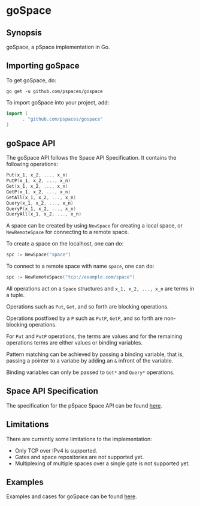 # goSpace

## Synopsis
goSpace, a pSpace implementation in Go.

## Importing goSpace
To get goSpace, do:

```terminal
go get -u github.com/pspaces/gospace
```
To import goSpace into your project, add:

```go
import (
      . "github.com/pspaces/gospace"
)
```

## goSpace API

The goSpace API follows the Space API Specification. It contains the following operations:
```go
Put(x_1, x_2, ..., x_n)
PutP(x_1, x_2, ..., x_n)
Get(x_1, x_2, ..., x_n)
GetP(x_1, x_2, ..., x_n)
GetAll(x_1, x_2, ..., x_n)
Query(x_1, x_2, ..., x_n)
QueryP(x_1, x_2, ..., x_n)
QueryAll(x_1, x_2, ..., x_n)
```
A space can be created by using `NewSpace` for creating a local space, or `NewRemoteSpace` for connecting to a remote space.

To create a space on the localhost, one can do:
```go
spc := NewSpace("space")
```

To connect to a remote space with name `space`, one can do:
```go
spc := NewRemoteSpace("tcp://example.com/space")
```

All operations act on a `Space` structures and `x_1, x_2, ..., x_n` are terms in a tuple.

Operations such as `Put`, `Get`, and so forth are blocking operations.

Operations postfixed by a `P` such as `PutP`, `GetP`, and so forth are non-blocking operations.

For `Put` and `PutP` operations, the terms are values and for the remaining operations terms are either values or binding variables.

Pattern matching can be achieved by passing a binding variable, that is, passing a pointer to a variabe by adding an `&` infront of the variable.

Binding variables can only be passed to `Get*` and `Query*` operations.

## Space API Specification
The specification for the pSpace Space API can be found [here](https://github.com/pspaces/Programming-with-Spaces/blob/master/guide.md).

## Limitations
There are currently some limitations to the implementation:
 - Only TCP over IPv4 is supported.
 - Gates and space repositories are not supported yet.
 - Multiplexing of multiple spaces over a single gate is not supported yet.

## Examples
Examples and cases for goSpace can be found [here](https://github.com/pspaces/gospace-examples).
